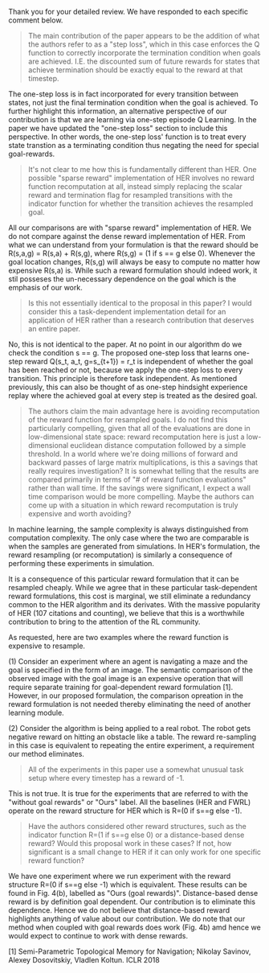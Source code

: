 Thank you for your detailed review. We have responded to each specific comment below. 

> The main contribution of the paper appears to be the addition of what the authors refer to as a "step loss", which in this case enforces the Q function to correctly incorporate the termination condition when goals are achieved. I.E. the discounted sum of future rewards for states that achieve termination should be exactly equal to the reward at that timestep.

The one-step loss is in fact incorporated for every transition between states, not just the final termination condition when the goal is achieved. To further highlight this information, an alternative perspective of our contribution is that we are learning via one-step episode Q Learning. In the paper we have updated the "one-step loss" section to include this perspective. In other words, the one-step loss' function is to treat every state transtion as a terminating condition thus negating the need for special goal-rewards.

> It's not clear to me how this is fundamentally different than HER. One possible "sparse reward" implementation of HER involves no reward function recomputation at all, instead simply replacing the scalar reward and termination flag for resampled transitions with the indicator function for whether the transition achieves the resampled goal.

All our comparisons are with "sparse reward" implementation of HER. We do not
compare against the dense reward implementation of HER. From what we can understand from your
formulation is that the reward should be R(s,a,g) = R(s,a) + R(s,g), where 
R(s,g) = (1 if s == g else 0). Whenever the goal location changes, R(s,g) will always be
easy to compute no matter how expensive R(s,a) is. While such a reward formulation should indeed work, it stil posseses the un-necessary dependence on the goal which is the emphasis of our work. 

> Is this not essentially identical to the proposal in this paper? I would consider this a task-dependent implementation detail for an application of HER rather than a research contribution that deserves an entire paper.

No, this is not identical to the paper. At no point in our algorithm do we check
the condition s == g. The proposed one-step loss that learns one-step reward 
Q(s_t, a_t, g=s_{t+1}) = r_t is independent of whether the goal has been reached
or not, because we apply the one-step loss to every transition.
This principle is therefore task independent.
As mentioned previously, this can also be thought of as one-step hindsight experience replay where the
achieved goal at every step is treated as the desired goal.

> The authors claim the main advantage here is avoiding recomputation of the reward function for resampled goals.
> I do not find this particularly compelling, given that all of the evaluations are done in low-dimensional state space: reward recomputation here is just a low-dimensional euclidean distance computation followed by a simple threshold.
> In a world where we're doing millions of forward and backward passes of large matrix multiplications, is this a savings that really requires investigation?
> It is somewhat telling that the results are compared primarily in terms of "# of reward function evaluations" rather than wall time. If the savings were significant, I expect a wall time comparison would be more compelling.
> Maybe the authors can come up with a situation in which reward recomputation is truly expensive and worth avoiding?

In machine learning, the sample complexity is always distinguished from
computation complexity. The only case where the two are comparable is when the
samples are generated from simulations.  In HER's formulation, the reward
resampling (or recomputation) is similarly a consequence of performing these
experiments in simulation. 

It is a consequence of this particular reward formulation that it can be
resampled cheaply. While we agree that in these particular task-dependent
reward formulations, this cost is marginal, we still eliminate a redundancy common to the HER algorithm and its derivates. 
With the massive popularity of HER (107 citations and counting), we believe that this is a worthwhile contribution to bring to the attention of the RL community. 

As requested, here are two examples where the reward function is expensive to resample. 

(1) Consider an experiment where an agent is navigating a maze and the goal is
specified in the form of an image. The semantic comparison of the observed
image with the goal image is an expensive operation that will require 
separate training for goal-dependent reward formulation [1]. However, in our
proposed formulation, the comparison opreation in the reward formulation is not needed thereby eliminating 
the need of another learning module. 

(2) Consider the algorithm is being applied to a real robot. The robot gets negative reward on
hitting an obstacle like a table. The reward re-sampling in this case is
equivalent to repeating the entire experiment, a requirement our method
eliminates. 


> All of the experiments in this paper use a somewhat unusual task setup where every timestep has a reward of -1. 

This is not true. It is true for the experiments that are referred to with the "without goal rewards" or
"Ours" label. All the baselines (HER and FWRL) operate on the reward structure for HER which is R=(0 if s==g else -1). 

> Have the authors considered other reward structures, such as the indicator function R=(1 if s==g else 0) or a distance-based dense reward?
> Would this proposal work in these cases? If not, how significant is a small change to HER if it can only work for one specific reward function?

We have one experiment where we run experiment with the reward structure R=(0 if s==g else -1) which is equivalent. These results can be found in Fig. 4(b), labelled as 
"Ours (goal rewards)". 
Distance-based dense reward is by definition goal dependent. Our contribution is to eliminate this dependence. Hence we do not believe that distance-based reward highlights anything of value about our contribution. We do note that our method when coupled with goal rewards does work (Fig. 4b) amd hence we would expect to continue to work with dense rewards. 


[1] Semi-Parametric Topological Memory for Navigation; Nikolay Savinov, Alexey Dosovitskiy, Vladlen Koltun. ICLR 2018
